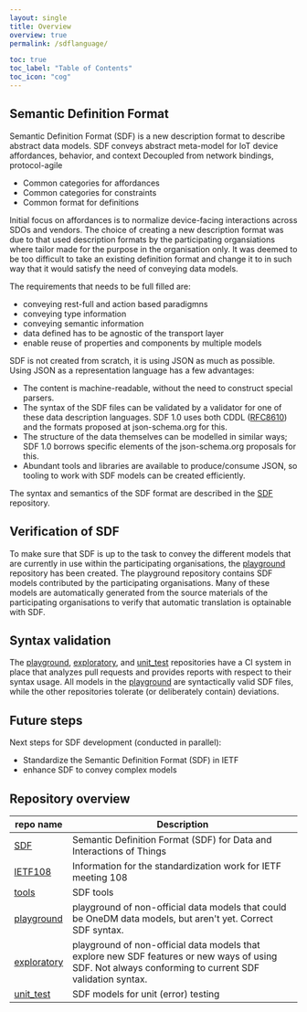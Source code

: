```yaml
---
layout: single
title: Overview
overview: true
permalink: /sdflanguage/

toc: true
toc_label: "Table of Contents"
toc_icon: "cog"
---
```

## Semantic Definition Format

Semantic Definition Format (SDF) is a new description format to describe abstract data models.
SDF conveys abstract meta-model for IoT device affordances, behavior, and context
Decoupled from network bindings, protocol-agile
- Common categories for affordances 
- Common categories for constraints
- Common format for definitions

Initial focus on affordances is to normalize device-facing interactions across SDOs and vendors.
The choice of creating a new description format was due to that used description formats by the participating organsiations where tailor made for the purpose in the organisation only. 
It was deemed to be too difficult to take an existing definition format and change it to in such way that it would satisfy the need of conveying data models.

The requirements that needs to be full filled are:
- conveying rest-full and action based paradigmns
- conveying type information
- conveying semantic information
- data defined has to be agnostic of the transport layer
- enable reuse of properties and components by multiple models

SDF is not created from scratch, it is using JSON as much as possible.
Using JSON as a representation language has a few advantages:

- The content is machine-readable, without the need to construct
  special parsers.
- The syntax of the SDF files can be validated by a validator for one
  of these data description languages.  SDF 1.0 uses both CDDL
  ([RFC8610][]) and the formats proposed at json-schema.org for this.
- The structure of the data themselves can be modelled in similar
  ways; SDF 1.0 borrows specific elements of the json-schema.org
  proposals for this.
- Abundant tools and libraries are available to produce/consume JSON,
  so tooling to work with SDF models can be created efficiently.

The syntax and semantics of the SDF format are described in the [SDF][] repository.


## Verification of SDF

To make sure that SDF is up to the task to convey the different models
that are currently in use within the participating organisations, the [playground][] repository has been
created. The playground repository contains SDF models contributed by the participating organisations.
Many of these models are automatically generated from the source materials of the participating organisations to verify that automatic translation is optainable with SDF.

## Syntax validation

The [playground][], [exploratory][], and [unit_test][] repositories have a CI system in place that analyzes
pull requests and provides reports with respect to their syntax usage.
All models in the [playground][] are syntactically valid SDF files, while the other
repositories tolerate (or deliberately contain) deviations.

## Future steps

Next steps for SDF development (conducted in parallel):

- Standardize the Semantic Definition Format (SDF) in IETF
- enhance SDF to convey complex models

## Repository overview

| repo name       | Description                                                          |
|-----------------|----------------------------------------------------------------------|
| [SDF][]         | Semantic Definition Format (SDF) for Data and Interactions of Things |
| [IETF108][]     | Information for the standardization work for IETF meeting 108        |
| [tools][]       | SDF tools                                                            |
| [playground][]  | playground of non-official data models that could be OneDM data models, but aren't yet. Correct SDF syntax.  |
| [exploratory][] | playground of non-official data models that explore new SDF features or new ways of using SDF. Not always conforming to current SDF validation syntax. |
| [unit_test][]   | SDF models for unit (error) testing                        |


[SDF]: https://github.com/one-data-model/SDF
[SDF language]: https://github.com/one-data-model/SDF
[tools]: https://github.com/one-data-model/tools
[playground]: https://github.com/one-data-model/playground
[exploratory]: https://github.com/one-data-model/exploratory
[unit_test]: https://github.com/one-data-model/unit_test

[IETF108]: https://github.com/one-data-model/ietf108

[RFC8610]: https://tools.ietf.org/html/rfc8610
